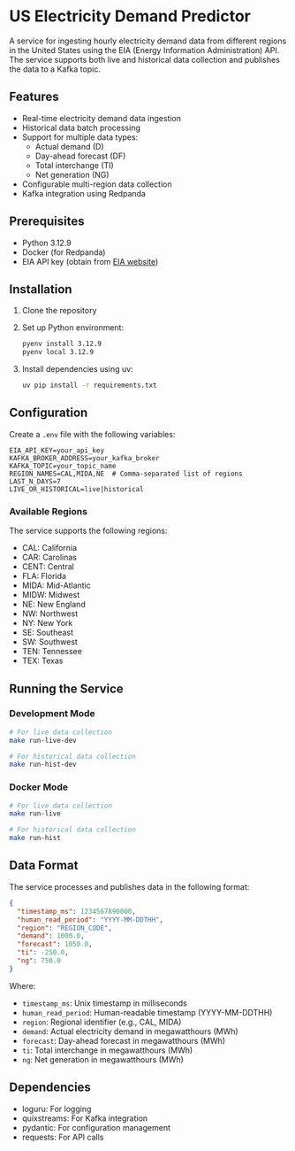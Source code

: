 # US Electricity Demand Predictor

A service for ingesting hourly electricity demand data from different regions in the United States using the EIA (Energy Information Administration) API. The service supports both live and historical data collection and publishes the data to a Kafka topic.

## Features

- Real-time electricity demand data ingestion
- Historical data batch processing
- Support for multiple data types:
  - Actual demand (D)
  - Day-ahead forecast (DF)
  - Total interchange (TI)
  - Net generation (NG)
- Configurable multi-region data collection
- Kafka integration using Redpanda

## Prerequisites

- Python 3.12.9
- Docker (for Redpanda)
- EIA API key (obtain from [EIA website](https://www.eia.gov/opendata/))

## Installation

1. Clone the repository
2. Set up Python environment:

   ```bash
   pyenv install 3.12.9
   pyenv local 3.12.9
   ```

3. Install dependencies using uv:
   ```bash
   uv pip install -r requirements.txt
   ```

## Configuration

Create a `.env` file with the following variables:

```env
EIA_API_KEY=your_api_key
KAFKA_BROKER_ADDRESS=your_kafka_broker
KAFKA_TOPIC=your_topic_name
REGION_NAMES=CAL,MIDA,NE  # Comma-separated list of regions
LAST_N_DAYS=7
LIVE_OR_HISTORICAL=live|historical
```

### Available Regions

The service supports the following regions:

- CAL: California
- CAR: Carolinas
- CENT: Central
- FLA: Florida
- MIDA: Mid-Atlantic
- MIDW: Midwest
- NE: New England
- NW: Northwest
- NY: New York
- SE: Southeast
- SW: Southwest
- TEN: Tennessee
- TEX: Texas

## Running the Service

### Development Mode

```bash
# For live data collection
make run-live-dev

# For historical data collection
make run-hist-dev
```

### Docker Mode

```bash
# For live data collection
make run-live

# For historical data collection
make run-hist
```

## Data Format

The service processes and publishes data in the following format:

```json
{
  "timestamp_ms": 1234567890000,
  "human_read_period": "YYYY-MM-DDTHH",
  "region": "REGION_CODE",
  "demand": 1000.0,
  "forecast": 1050.0,
  "ti": -250.0,
  "ng": 750.0
}
```

Where:

- `timestamp_ms`: Unix timestamp in milliseconds
- `human_read_period`: Human-readable timestamp (YYYY-MM-DDTHH)
- `region`: Regional identifier (e.g., CAL, MIDA)
- `demand`: Actual electricity demand in megawatthours (MWh)
- `forecast`: Day-ahead forecast in megawatthours (MWh)
- `ti`: Total interchange in megawatthours (MWh)
- `ng`: Net generation in megawatthours (MWh)

## Dependencies

- loguru: For logging
- quixstreams: For Kafka integration
- pydantic: For configuration management
- requests: For API calls
